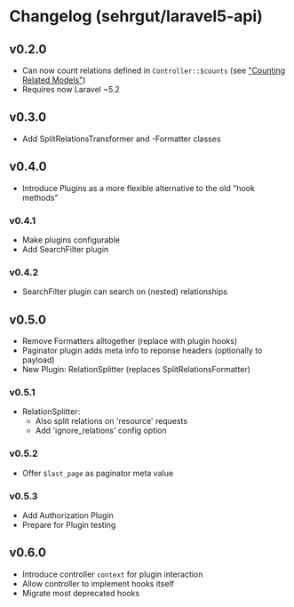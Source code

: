 # Changelog (sehrgut/laravel5-api)

## v0.2.0
- Can now count relations defined in `Controller::$counts` (see ["Counting Related Models"](https://laravel.com/docs/5.3/eloquent-relationships#counting-related-models))
- Requires now Laravel ~5.2

## v0.3.0
- Add SplitRelationsTransformer and -Formatter classes

## v0.4.0
- Introduce Plugins as a more flexible alternative to the old "hook methods"

### v0.4.1
- Make plugins configurable
- Add SearchFilter plugin

### v0.4.2
- SearchFilter plugin can search on (nested) relationships

## v0.5.0
- Remove Formatters alltogether (replace with plugin hooks)
- Paginator plugin adds meta info to reponse headers (optionally to payload)
- New Plugin: RelationSplitter (replaces SplitRelationsFormatter)

### v0.5.1
- RelationSplitter:
	- Also split relations on 'resource' requests
	- Add 'ignore_relations' config option

### v0.5.2
- Offer `$last_page` as paginator meta value

### v0.5.3
- Add Authorization Plugin
- Prepare for Plugin testing

## v0.6.0
- Introduce controller `context` for plugin interaction
- Allow controller to implement hooks itself
- Migrate most deprecated hooks
